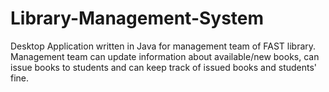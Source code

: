 # Library-Management-System
Desktop Application written in Java for management team of FAST library. Management team can update information about available/new books, can issue books to students and can keep track of issued books and students' fine.
